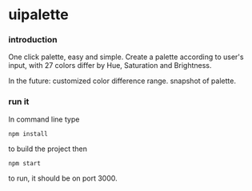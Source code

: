 # uipalette

### introduction
One click palette, easy and simple.
Create a palette according to user's input, with 27 colors differ by Hue, Saturation and Brightness. 

In the future: customized color difference range.
               snapshot of palette.
               
               
### run it
In command line type 
```
npm install
```
to build the project then
```
npm start
```
to run, it should be on port 3000.

